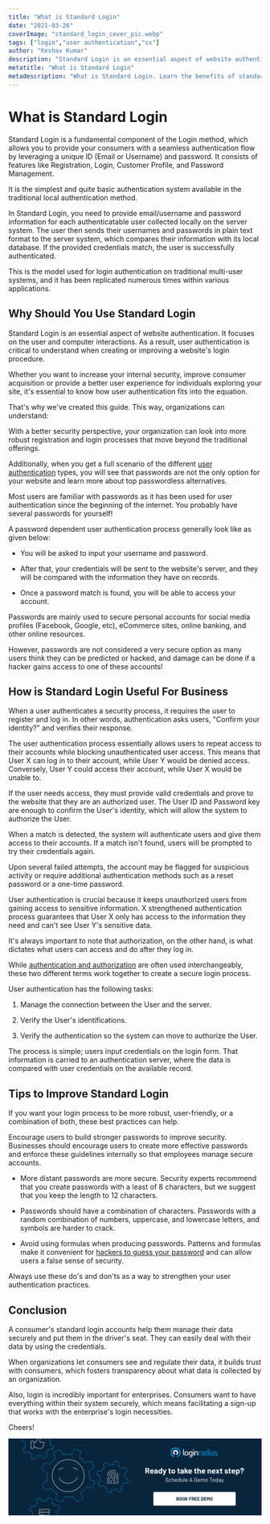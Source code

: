 ```yaml
---
title: "What is Standard Login"
date: "2021-03-26"
coverImage: "standard_login_cover_pic.webp"
tags: ["login","user authentication","cx"]
author: "Keshav Kumar"
description: "Standard Login is an essential aspect of website authentication. With a better security perspective, your organization can look into more robust registration and login processes that move beyond the traditional offerings. That's why we've created this guide."
metatitle: "What is Standard Login"
metadescription: "What is Standard Login. Learn the benefits of standard login for your business  along with tips to encourage users to build stronger passwords and improve security."
---
```


# What is Standard Login

Standard Login is a fundamental component of the Login method, which allows you to provide your consumers with a seamless authentication flow by leveraging a unique ID (Email or Username) and password. It consists of features like Registration, Login, Customer Profile, and Password Management.

It is the simplest and quite basic authentication system available in the traditional local authentication method.

In Standard Login, you need to provide email/username and password information for each authenticatable user collected locally on the server system. The user then sends their usernames and passwords in plain text format to the server system, which compares their information with its local database. If the provided credentials match, the user is successfully authenticated.

This is the model used for login authentication on traditional multi-user systems, and it has been replicated numerous times within various applications.

## Why Should You Use Standard Login

Standard Login is an essential aspect of website authentication. It focuses on the user and computer interactions. As a result, user authentication is critical to understand when creating or improving a website's login procedure.


Whether you want to increase your internal security, improve consumer acquisition or provide a better user experience for individuals exploring your site, it's essential to know how user authentication fits into the equation.

  
That's why we've created this guide. This way, organizations can understand:


With a better security perspective, your organization can look into more robust registration and login processes that move beyond the traditional offerings.

  
Additionally, when you get a full scenario of the different [user authentication](https://www.loginradius.com/authentication/) types, you will see that passwords are not the only option for your website and learn more about top passwordless alternatives.


Most users are familiar with passwords as it has been used for user authentication since the beginning of the internet. You probably have several passwords for yourself!


A password dependent user authentication process generally look like as given below:

-   You will be asked to input your username and password.
    
-   After that, your credentials will be sent to the website's server, and they will be compared with the information they have on records.
    
-   Once a password match is found, you will be able to access your account.
    

Passwords are mainly used to secure personal accounts for social media profiles (Facebook, Google, etc), eCommerce sites, online banking, and other online resources.
 

However, passwords are not considered a very secure option as many users think they can be predicted or hacked, and damage can be done if a hacker gains access to one of these accounts!

## How is Standard Login Useful For Business

When a user authenticates a security process, it requires the user to register and log in. In other words, authentication asks users, "Confirm your identity?" and verifies their response.


The user authentication process essentially allows users to repeat access to their accounts while blocking unauthenticated user access. This means that User X can log in to their account, while User Y would be denied access. Conversely, User Y could access their account, while User X would be unable to.


If the user needs access, they must provide valid credentials and prove to the website that they are an authorized user. The User ID and Password key are enough to confirm the User's identity, which will allow the system to authorize the User.

  
When a match is detected, the system will authenticate users and give them access to their accounts. If a match isn't found, users will be prompted to try their credentials again.

  
Upon several failed attempts, the account may be flagged for suspicious activity or require additional authentication methods such as a reset password or a one-time password.


User authentication is crucial because it keeps unauthorized users from gaining access to sensitive information. X strengthened authentication process guarantees that User X only has access to the information they need and can't see User Y's sensitive data.


It's always important to note that authorization, on the other hand, is what dictates what users can access and do after they log in.


While [authentication and authorization](https://www.loginradius.com/blog/identity/2020/06/authentication-vs-authorization-infographic/) are often used interchangeably, these two different terms work together to create a secure login process.

User authentication has the following tasks:

1.  Manage the connection between the User and the server.
    
2.  Verify the User's identifications.
    
3.  Verify the authentication so the system can move to authorize the User.
    

  

The process is simple; users input credentials on the login form. That information is carried to an authentication server, where the data is compared with user credentials on the available record.

## Tips to Improve Standard Login

If you want your login process to be more robust, user-friendly, or a combination of both, these best practices can help.

  

Encourage users to build stronger passwords to improve security. Businesses should encourage users to create more effective passwords and enforce these guidelines internally so that employees manage secure accounts.

  

-   More distant passwords are more secure. Security experts recommend that you create passwords with a least of 8 characters, but we suggest that you keep the length to 12 characters.
    
-   Passwords should have a combination of characters. Passwords with a random combination of numbers, uppercase, and lowercase letters, and symbols are harder to crack.
    
-   Avoid using formulas when producing passwords. Patterns and formulas make it convenient for [hackers to guess your password](https://www.loginradius.com/blog/engineering/password-security-best-practices-compliance/) and can allow users a false sense of security.
    

Always use these do's and don'ts as a way to strengthen your user authentication practices.

  

## Conclusion

A consumer's standard login accounts help them manage their data securely and put them in the driver's seat. They can easily deal with their data by using the credentials.

When organizations let consumers see and regulate their data, it builds trust with consumers, which fosters transparency about what data is collected by an organization.

Also, login is incredibly important for enterprises. Consumers want to have everything within their system securely, which means facilitating a sign-up that works with the enterprise's login necessities.

Cheers!

[![book-a-demo-loginradius](../../assets/book-a-demo-loginradius.webp)](https://www.loginradius.com/contact-us?utm_source=blog&utm_medium=web&utm_campaign=what-is-standard-login)